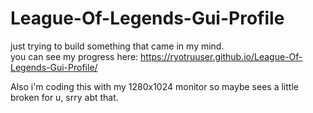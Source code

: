 # League-Of-Legends-Gui-Profile
just trying to build something that came in my mind.<br>
you can see my progress here: https://ryotruuser.github.io/League-Of-Legends-Gui-Profile/

Also i'm coding this with my 1280x1024 monitor so maybe sees a little broken for u, srry abt that.
